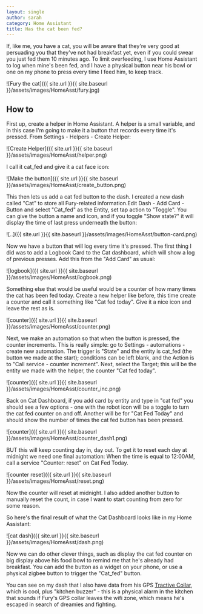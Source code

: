 ```yaml
---
layout: single
author: sarah
category: Home Assistant
title: Has the cat been fed?
---
```


If, like me, you have a cat, you will be aware that they're very good at persuading you that they've not had breakfast yet, even if you could swear you just fed them 10 minutes ago. To limit overfeeding, I use Home Assistant to log when mine's been fed, and I have a physical button near his bowl or one on my phone to press every time I feed him, to keep track.

![Fury the cat]({{ site.url }}{{ site.baseurl }}/assets/images/HomeAsst/fury.jpg)

## How to

First up, create a helper in Home Assistant. A helper is a small variable, and in this case I'm going to make it a button that records every time it's pressed. From Settings - Helpers - Create Helper:


![Create Helper]({{ site.url }}{{ site.baseurl }}/assets/images/HomeAsst/helper.png)

I call it cat_fed and give it a cat face icon:

![Make the button]({{ site.url }}{{ site.baseurl }}/assets/images/HomeAsst/create_button.png)

This then lets us add a cat fed button to the dash. I created a new dash called "Cat" to store all Fury-related information.Edit Dash - Add Card - Button and select "Cat_fed" as the Entity, set tap action to "Toggle". You can give the button a name and icon, and if you toggle "Show state?" it will display the time of last press underneath the button:

![..]({{ site.url }}{{ site.baseurl }}/assets/images/HomeAsst/button-card.png)

Now we have a button that will log every time it's pressed. The first thing I did was to add a Logbook Card to the Cat dashboard, which will show a log of previous presses. Add this from the "Add Card" as usual:

![logbook]({{ site.url }}{{ site.baseurl }}/assets/images/HomeAsst/logbook.png)

Something else that would be useful would be a counter of how many times the cat has been fed today. Create a new helper like before, this time create a counter and call it something like "Cat fed today". Give it a nice icon and leave the rest as is.

![counter]({{ site.url }}{{ site.baseurl }}/assets/images/HomeAsst/counter.png)

Next, we make an automation so that when the button is pressed, the counter increments. This is really simple: go to Settings - automations - create new automation. The trigger is "State" and the entity is cat_fed (the button we made at the start); conditions can be left blank, and the Action is to "Call service - counter increment". Next, select the Target; this will be the entity we made with the helper, the counter "Cat fed today".

![counter]({{ site.url }}{{ site.baseurl }}/assets/images/HomeAsst/counter_inc.png)

Back on Cat Dashboard, if you add card by entity and type in "cat fed" you should see a few options - one with the robot icon will be a toggle to turn the cat fed counter on and off. Another will be for "Cat Fed Today" and should show the number of times the cat fed button has been pressed.

![counter]({{ site.url }}{{ site.baseurl }}/assets/images/HomeAsst/counter_dash1.png)

BUT this will keep counting day in, day out. To get it to reset each day at midnight we need one final automation: When the time is equal to 12:00AM, call a service "Counter: reset" on Cat Fed Today.

![counter reset]({{ site.url }}{{ site.baseurl }}/assets/images/HomeAsst/reset.png)

Now the counter will reset at midnight. I also added another button to manually reset the count, in case I want to start counting from zero for some reason. 

So here's the final result of what the Cat Dashboard looks like in my Home Assistant:

![cat dash]({{ site.url }}{{ site.baseurl }}/assets/images/HomeAsst/dash.png)

Now we can do other clever things, such as display the cat fed counter on big display above his food bowl to remind me that he's already had breakfast. You can add the button as a widget on your phone, or use a physical zigbee button to trigger the "Cat_fed" button.

You can see on my dash that I also have data from his GPS [Tractive Collar](https://tractive.com/), which is cool, plus "kitchen buzzer" - this is a physical alarm in the kitchen that sounds if Fury's GPS collar leaves the wifi zone, which means he's escaped in search of dreamies and fighting.


